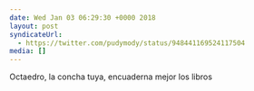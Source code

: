 ```yaml
---
date: Wed Jan 03 06:29:30 +0000 2018
layout: post
syndicateUrl:
  - https://twitter.com/pudymody/status/948441169524117504
media: []
---
```

Octaedro, la concha tuya, encuaderna mejor los libros

